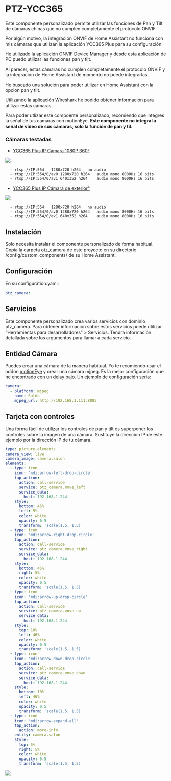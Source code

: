 # PTZ-YCC365

Este componente personalizado permite utilizar las funciones de Pan y Tilt de cámaras chinas que no cumplen completamente el protocolo ONVIF.

Por algún motivo, la integración ONVIF de Home Assistant no funciona con mis cámaras que utilizan la aplicación YCC365 Plus para su configuración.

He utilizado la aplicación ONVIF Device Manager y desde esta aplicación de PC puedo utilizar las funciones pan y tilt.

Al parecer, estas cámaras no cumplen completamente el protocolo ONVIF y la integración de Home Assistant de momento no puede integrarlas.

He buscado una solución para poder utilizar en Home Assistant con la opcion pan y tilt.

Utilizando la aplicación Wireshark he podido obtener información para utilizar estas cámaras.

Para poder utlizar este compoente personalizado, recomiendo que integres la señal de tus camaras con motionEye. **Este componente no integra la señal de vídeo de sus cámaras, solo la función de pan y til.**

### Cámaras testadas

  - [YCC365 Plus IP Cámara 1080P 360°](https://es.aliexpress.com/item/4000055767917.html)
  
![](camara360.jpg)
  
      - rtsp://IP:554	1280x720 h264	no audio
      - rtsp://IP:554/0/av0	1280x720 h264	audio mono 8000Hz 16 bits
      - rtsp://IP:554/0/av1	640x352 h264	audio mono 8000Hz 16 bits

  - [YCC365 Plus IP Cámara de exterior°](https://es.aliexpress.com/item/4001201258483.html)
  
![](camaraExterior.jpg)
  
      - rtsp://IP:554	1280x720 h264	no audio
      - rtsp://IP:554/0/av0	1280x720 h264	audio mono 8000Hz 16 bits
      - rtsp://IP:554/0/av1	640x352 h264	audio mono 8000Hz 16 bits

## Instalación
Solo necesita instalar el componente personalizado de forma habitual. Copia la carpeta otz_camera de este proyecto en su directorio /config/custom_components/ de su Home Assistant.

## Configuración
En su configuration.yaml:

```yaml
ptz_camera:
```
## Servicios
Este componente personalizado crea varios servicios con dominio ptz_camera. Para obtener información sobre estos servicios puede utilizar “Herramientas para desarrolladores” > Servicios. Tendrá información detallada sobre los argumentos para llamar a cada servicio.

## Entidad Cámara

Puedes crear una cámara de la manera habitual. Yo te recomiendo usar el addon [motionEye](https://addons.community/) y crear una cámara mjpeg. Es la mejor configuración que he encontrado con un delay bajo. Un ejemplo de configuración seria:

```yaml
camera:
  - platform: mjpeg
    name: Salón
    mjpeg_url: http://192.168.1.111:8083
```

## Tarjeta con controles
Una forma fácil de utilizar los controles de pan y tilt es superponer los controles sobre la imagen de una cámara. Sustituye la direccion IP de este ejemplo por la dirección IP de tu cámara.

```yaml
type: picture-elements
camera_view: live
camera_image: camera.salon
elements:
  - type: icon
    icon: 'mdi:arrow-left-drop-circle'
    tap_action:
      action: call-service
      service: ptz_camera.move_left
      service_data:
        host: 192.168.1.244
    style:
      bottom: 45%
      left: 5%
      color: white
      opacity: 0.5
      transform: 'scale(1.5, 1.5)'
  - type: icon
    icon: 'mdi:arrow-right-drop-circle'
    tap_action:
      action: call-service
      service: ptz_camera.move_right
      service_data:
        host: 192.168.1.244
    style:
      bottom: 45%
      right: 5%
      color: white
      opacity: 0.5
      transform: 'scale(1.5, 1.5)'
  - type: icon
    icon: 'mdi:arrow-up-drop-circle'
    tap_action:
      action: call-service
      service: ptz_camera.move_up
      service_data:
        host: 192.168.1.244
    style:
      top: 10%
      left: 46%
      color: white
      opacity: 0.5
      transform: 'scale(1.5, 1.5)'
  - type: icon
    icon: 'mdi:arrow-down-drop-circle'
    tap_action:
      action: call-service
      service: ptz_camera.move_down
      service_data:
        host: 192.168.1.244
    style:
      bottom: 10%
      left: 46%
      color: white
      opacity: 0.5
      transform: 'scale(1.5, 1.5)'
  - type: icon
    icon: 'mdi:arrow-expand-all'
    tap_action:
      action: more-info
    entity: camera.salon
    style:
      top: 5%
      right: 5%
      color: white
      opacity: 0.5
      transform: 'scale(1.5, 1.5)'

```
      
![](tarjeta.jpg)
